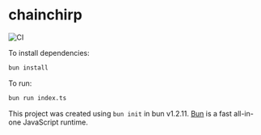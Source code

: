 # chainchirp

![CI](https://github.com/TristanBietsch/chainchirp/actions/workflows/ci.yml/badge.svg)

To install dependencies:

```bash
bun install
```

To run:

```bash
bun run index.ts
```

This project was created using `bun init` in bun v1.2.11. [Bun](https://bun.sh) is a fast all-in-one JavaScript runtime.
